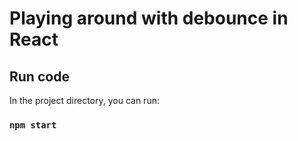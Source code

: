 # Playing around with debounce in React

## Run code

In the project directory, you can run:

### `npm start`

